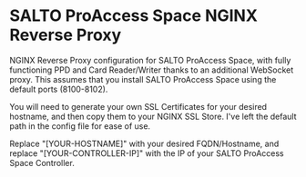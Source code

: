 # SALTO ProAccess Space NGINX Reverse Proxy
NGINX Reverse Proxy configuration for SALTO ProAccess Space, with fully functioning PPD and Card Reader/Writer thanks to an additional WebSocket proxy. This assumes that you install SALTO ProAccess Space using the default ports (8100-8102).

You will need to generate your own SSL Certificates for your desired hostname, and then copy them to your NGINX SSL Store. I've left the default path in the config file for ease of use.

Replace "[YOUR-HOSTNAME]" with your desired FQDN/Hostname, and replace "[YOUR-CONTROLLER-IP]" with the IP of your SALTO ProAccess Space Controller.
